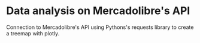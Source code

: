 # Data analysis on Mercadolibre's API
Connection to Mercadolibre's API using Pythons's requests library to create a treemap with plotly.
